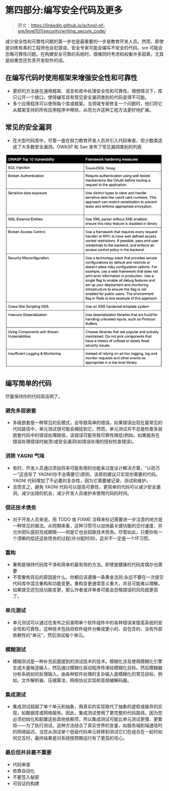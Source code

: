 # 第四部分:编写安全代码及更多

> 原文：<https://linkedin.github.io/school-of-sre/level101/security/writing_secure_code/>

减少安全性和可靠性问题的第一步也是最重要的一步是教育开发人员。然而，即使是训练有素的工程师也会犯错误，安全专家可能会编写不安全的代码，sre 可能会忽略可靠性问题。在构建安全可靠的系统时，很难同时考虑和权衡许多因素，尤其是如果您还负责开发软件的话。

## 在编写代码时使用框架来增强安全性和可靠性

*   更好的方法是在通用框架、语言和库中处理安全性和可靠性。理想情况下，库只公开一个接口，使得编写具有常见安全漏洞类别的代码变得不可能。
*   多个应用程序可以使用每个库或框架。当领域专家修复一个问题时，他们将它从框架支持的所有应用程序中移除，从而允许这种工程方法更好地扩展。

## 常见的安全漏洞

*   在大型代码库中，尽管一直在努力教育开发人员并引入代码审查，但少数类造成了大多数安全漏洞。OWASP 和 San 发布了常见漏洞类别的列表

![image26](img/c99ab319fe5a5f18a9cbb0099db36f6a.png)

## 编写简单的代码

尽量保持你的代码简洁明了。

### 避免多层嵌套

*   多级嵌套是一种常见的反模式，会导致简单的错误。如果错误出现在最常见的代码路径中，单元测试很可能会捕捉到它。然而，单元测试并不总是检查多层嵌套代码中的错误处理路径。该错误可能导致可靠性降低(例如，如果服务在错误处理错误时崩溃)或安全漏洞(如错误处理的授权检查错误)。

### 消除 YAGNI 气味

*   有时，开发人员通过添加将来可能有用的功能来过度设计解决方案，“以防万一”这违背了 YAGNI(你不会需要它)原则，该原则建议只实现你需要的代码。YAGNI 代码增加了不必要的复杂性，因为它需要被记录、测试和维护。
*   总而言之，避免 YAGNI 代码可以提高可靠性，更简单的代码可以减少安全漏洞，减少出错的机会，减少开发人员维护未使用代码的时间。

### 偿还技术债务

*   对于开发人员来说，用 TODO 或 FIXME 注释来标记需要进一步注意的地方是一种常见的做法。从短期来看，这种习惯可以加快最关键功能的交付速度，并允许团队提前完成期限——但是它也会招致技术债务。尽管如此，只要你有一个清晰的偿还这些债务的过程(并分配时间)，这并不一定是一个坏习惯。

### 重构

*   重构是保持代码库干净和简单的最有效的方法。即使是健康的代码库偶尔也需要
*   不管重构背后的原因是什么，你都应该遵循一条黄金法则:永远不要在一次提交代码库中混合重构和功能变更。重构变更通常意义重大，并且可能难以理解。
*   如果提交还包括功能变更，那么作者或评审者可能会忽略错误的风险就更高了。

### 单元测试

*   单元测试可以通过在发布之前查明单个软件组件中的各种错误来提高系统的安全性和可靠性。这种技术包括将软件组件分解成更小的、自包含的、没有外部依赖性的“单元”，然后测试每个单元。

### 模糊测试

*   模糊测试是一种补充前面提到的测试技术的技术。模糊化涉及使用模糊化引擎生成大量候选输入，然后通过模糊化驱动程序传递给模糊化目标。然后模糊器分析系统如何处理输入。由各种软件处理的复杂输入是模糊化的常见目标，例如，文件解析器、压缩算法、网络协议实现和音频编解码器。

### 集成测试

*   集成测试超越了单个单元和抽象，用真实的实现取代了抽象的虚假或废弃的实现，如数据库或网络服务。因此，集成测试使用了更完整的代码路径。因为您必须初始化和配置这些其他依赖项，所以集成测试可能比单元测试更慢、更繁琐——为了执行测试，这种方法结合了真实世界的变量，如服务端到端通信时的网络延迟。当您从测试单个低级代码单元转移到测试它们在组合在一起时如何交互时，最终结果是对系统按预期运行有了更高的信心。

### 最后但并非最不重要

*   代码审查
*   依靠自动化
*   不要签入秘密
*   可验证的构建